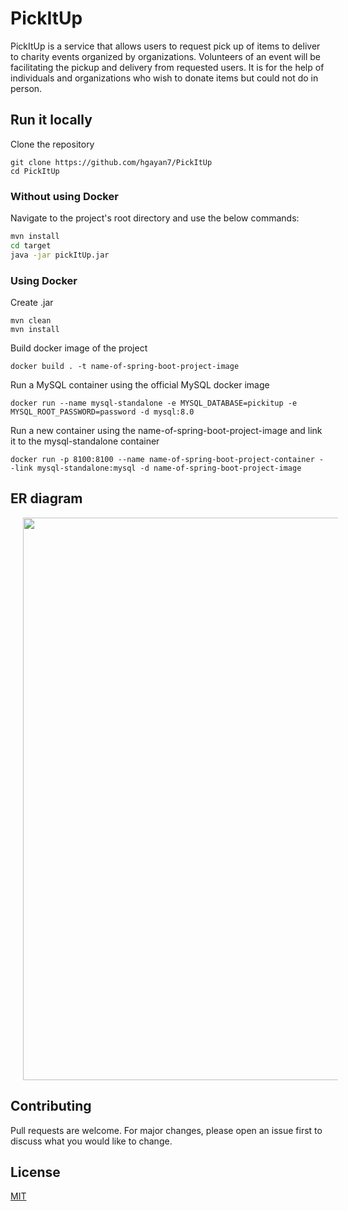 # PickItUp

PickItUp is a service that allows users to request pick up of items to deliver to charity events organized by organizations. Volunteers of an event will be facilitating the pickup and delivery from requested users. It is for the help of individuals and organizations who wish to donate items but could not do in person.
## Run it locally
Clone the repository
```
git clone https://github.com/hgayan7/PickItUp
cd PickItUp
```
### Without using Docker
Navigate to the project's root directory and use the below commands:
```bash
mvn install
cd target
java -jar pickItUp.jar
```
### Using Docker

Create .jar
```
mvn clean
mvn install
```
Build docker image of the project
```
docker build . -t name-of-spring-boot-project-image
```
Run a MySQL container using the official MySQL docker image
```
docker run --name mysql-standalone -e MYSQL_DATABASE=pickitup -e MYSQL_ROOT_PASSWORD=password -d mysql:8.0
```
Run a new container using the name-of-spring-boot-project-image and link it to the mysql-standalone container
```
docker run -p 8100:8100 --name name-of-spring-boot-project-container --link mysql-standalone:mysql -d name-of-spring-boot-project-image
```

## ER diagram
<p align="center" >
  <img width="800" height="900" src="https://user-images.githubusercontent.com/29502161/133283593-769ba4df-32d5-4d7c-9fa4-0f5afd5420b2.png" hspace="20">
</p>

## Contributing
Pull requests are welcome. For major changes, please open an issue first to discuss what you would like to change.

## License
[MIT](https://choosealicense.com/licenses/mit/)
